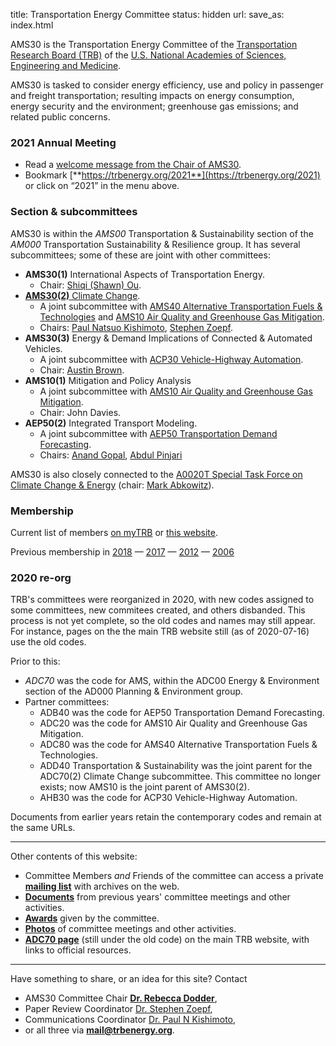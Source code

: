 title: Transportation Energy Committee
status: hidden
url:
save_as: index.html

AMS30 is the Transportation Energy Committee of the [Transportation Research Board (TRB)](http://www.trb.org) of the [U.S. National Academies of Sciences, Engineering and Medicine](http://www.nationalacademies.org).

AMS30 is tasked to consider energy efficiency, use and policy in passenger and freight transportation; resulting impacts on energy consumption, energy security and the environment; greenhouse gas emissions; and related public concerns.

### 2021 Annual Meeting

- Read a [welcome message from the Chair of AMS30]({filename}/news/2021-01-05.rst).
- Bookmark [**https://trbenergy.org/2021**](https://trbenergy.org/2021) or click on “2021” in the menu above.

### Section & subcommittees

AMS30 is within the *AMS00* Transportation & Sustainability section of the *AM000* Transportation Sustainability & Resilience group.
It has several subcommittees; some of these are joint with other committees:

- **AMS30(1)** International Aspects of Transportation Energy.
    - Chair: [Shiqi (Shawn) Ou](mailto:ous1@ornl.gov).
- [**AMS30(2)** Climate Change](/climate).
    - A joint subcommittee with [AMS40 Alternative Transportation Fuels & Technologies](http://www.trb.org/ADC80/ADC80.aspx) and [AMS10 Air Quality and Greenhouse Gas Mitigation](http://www.trb.org/ADC20/ADC20.aspx).
    - Chairs: [Paul Natsuo Kishimoto](mailto:paul.kishimoto@iiasa.ac.at), [Stephen Zoepf](mailto:szoepf@mac.com).
- **AMS30(3)** Energy & Demand Implications of Connected & Automated Vehicles.
    - A joint subcommittee with [ACP30 Vehicle-Highway Automation](http://www.trb.org/AHB30/AHB30.aspx).
    - Chair: [Austin Brown](mailto:dokbrown@gmail.com).
- **AMS10(1)** Mitigation and Policy Analysis
    - A joint subcommittee with [AMS10 Air Quality and Greenhouse Gas Mitigation](http://www.trb.org/ADC20/ADC20.aspx).
    - Chair: John Davies.
- **AEP50(2)** Integrated Transport Modeling.
    - A joint subcommittee with [AEP50 Transportation Demand Forecasting](http://www.trb.org/ADB40/ADB40.aspx).
    - Chairs: [Anand Gopal](mailto:ARGopal@lbl.gov), [Abdul Pinjari](mailto:apinjari@usf.edu)

AMS30 is also closely connected to the [A0020T Special Task Force on Climate Change & Energy](http://www.trb.org/A0020T/A0020T.aspx) (chair: [Mark Abkowitz](mailto:mark.abkowitz@vanderbilt.edu)).

### Membership
Current list of members [on myTRB](https://www.mytrb.org/CommitteeDetails.aspx?CMTID=1182) or [this website](/members/2020).

Previous membership in [2018](/members/2018) —
[2017](/members/2017) —
[2012](/members/2012) —
[2006](/members/2006)

### 2020 re-org

TRB's committees were reorganized in 2020, with new codes assigned to some committees, new commitees created, and others disbanded.
This process is not yet complete, so the old codes and names may still appear.
For instance, pages on the the main TRB website still (as of 2020-07-16) use the old codes.

Prior to this:

- *ADC70* was the code for AMS, within the ADC00 Energy & Environment section of the AD000 Planning & Environment group.
- Partner committees:
    - ADB40 was the code for AEP50 Transportation Demand Forecasting.
    - ADC20 was the code for AMS10 Air Quality and Greenhouse Gas Mitigation.
    - ADC80 was the code for AMS40 Alternative Transportation Fuels & Technologies.
    - ADD40 Transportation & Sustainability was the joint parent for the ADC70(2) Climate Change subcommittee. This committee no longer exists; now AMS10 is the joint parent of AMS30(2).
    - AHB30 was the code for ACP30 Vehicle-Highway Automation.

Documents from earlier years retain the contemporary codes and remain at the same URLs.

----

Other contents of this website:

- Committee Members *and* Friends of the committee can access a private [**mailing list**]({filename}mailing-lists.rst) with archives on the web.
- [**Documents**](/documents) from previous years' committee meetings and other activities.
- [**Awards**](/awards) given by the committee.
- [**Photos**](/photos) of committee meetings and other activities.
- [**ADC70 page**](http://www.trb.org/ADC70/ADC70.aspx) (still under the old code) on the main TRB website, with links to official resources.

-----

Have something to share, or an idea for this site?
Contact

- AMS30 Committee Chair [**Dr. Rebecca Dodder**](mailto:dodder.rebecca@epa.gov),
- Paper Review Coordinator [Dr. Stephen Zoepf](mailto:szoepf@stanford.edu),
- Communications Coordinator [Dr. Paul N Kishimoto](mailto:mail@paul.kishimoto.name),
- or all three via [**mail@trbenergy.org**](mailto:mail@trbenergy.org).
